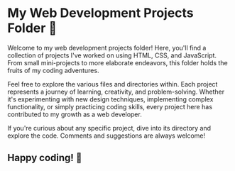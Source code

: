 # My Web Development Projects Folder 📁
Welcome to my web development projects folder! Here, you'll find a collection of projects I've worked on using HTML, CSS, and JavaScript. From small mini-projects to more elaborate endeavors, this folder holds the fruits of my coding adventures.

Feel free to explore the various files and directories within. Each project represents a journey of learning, creativity, and problem-solving. Whether it's experimenting with new design techniques, implementing complex functionality, or simply practicing coding skills, every project here has contributed to my growth as a web developer.

If you're curious about any specific project, dive into its directory and explore the code. Comments and suggestions are always welcome!

## Happy coding! 🚀
